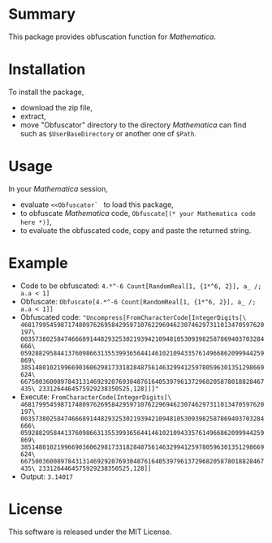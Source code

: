 # Summary
This package provides obfuscation function for _Mathematica_.

# Installation
 To install the package, 
+ download the zip file,
+ extract,
+ move "Obfuscator" directory to the directory _Mathematica_ can find such as `$UserBaseDirectory` or another one of `$Path`.

# Usage
 In your _Mathematica_ session,
+ evaluate ``<<Obfuscator` `` to load this package,
+ to obfuscate _Mathematica_ code, `Obfuscate[(* your Mathematica code here *)]`,
+ to evaluate the obfuscated code, copy and paste the returned string.

# Example

+ Code to be obfuscated: `4.*^-6 Count[RandomReal[1, {1*^6, 2}], a_ /; a.a < 1]`
+ Obfuscate: `Obfuscate[4.*^-6 Count[RandomReal[1, {1*^6, 2}], a_ /; a.a < 1]]`
+ Obfuscated code: `"Uncompress[FromCharacterCode[IntegerDigits[\
4681799545987174809762695842959710762296946230746297311013470597620197\
0035738025847466689144829325302193942109481053093982587869403703284666\
0592882958441376098663135539936564414610210943357614966862099944259869\
3851480102199669036062981733182848756146329941259780596301351298669624\
6675003600897843131469292076930487616405397961372968205878018828467435\
2331264464575929238350525,128]]]"`
+ Execute: `FromCharacterCode[IntegerDigits[\
4681799545987174809762695842959710762296946230746297311013470597620197\
0035738025847466689144829325302193942109481053093982587869403703284666\
0592882958441376098663135539936564414610210943357614966862099944259869\
3851480102199669036062981733182848756146329941259780596301351298669624\
6675003600897843131469292076930487616405397961372968205878018828467435\
2331264464575929238350525,128]]`
+ Output: `3.14017`

# License
 This software is released under the MIT License.

